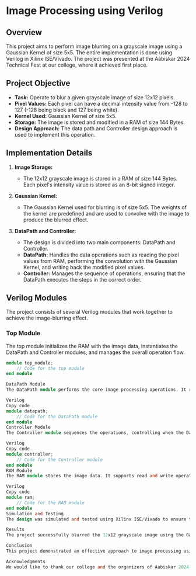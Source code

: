 # Image Processing using Verilog

## Overview

This project aims to perform image blurring on a grayscale image using a Gaussian Kernel of size 5x5. The entire implementation is done using Verilog in Xilinx ISE/Vivado. The project was presented at the Aabiskar 2024 Technical Fest at our college, where it achieved first place.

## Project Objective

- **Task:** Operate to blur a given grayscale image of size 12x12 pixels.
- **Pixel Values:** Each pixel can have a decimal intensity value from -128 to 127 (-128 being black and 127 being white).
- **Kernel Used:** Gaussian Kernel of size 5x5.
- **Storage:** The image is stored and modified in a RAM of size 144 Bytes.
- **Design Approach:** The data path and Controller design approach is used to implement this operation.

## Implementation Details

1. **Image Storage:**
   - The 12x12 grayscale image is stored in a RAM of size 144 Bytes. Each pixel's intensity value is stored as an 8-bit signed integer.

2. **Gaussian Kernel:**
   - The Gaussian Kernel used for blurring is of size 5x5. The weights of the kernel are predefined and are used to convolve with the image to produce the blurred effect.

3. **DataPath and Controller:**
   - The design is divided into two main components: DataPath and Controller.
   - **DataPath:** Handles the data operations such as reading the pixel values from RAM, performing the convolution with the Gaussian Kernel, and writing back the modified pixel values.
   - **Controller:** Manages the sequence of operations, ensuring that the DataPath executes the steps in the correct order.

## Verilog Modules

The project consists of several Verilog modules that work together to achieve the image-blurring effect.

### Top Module
The top module initializes the RAM with the image data, instantiates the DataPath and Controller modules, and manages the overall operation flow.

```Verilog
module top_module;
    // Code for the top module
end module

DataPath Module
The DataPath module performs the core image processing operations. It reads pixel values, applies the Gaussian Kernel, and stores the results back into RAM.

Verilog
Copy code
module datapath;
    // Code for the DataPath module
end module
Controller Module
The Controller module sequences the operations, controlling when the DataPath reads, processes, and writes data.

Verilog
Copy code
module controller;
    // Code for the Controller module
end module
RAM Module
The RAM module stores the image data. It supports read and write operations required for image processing.

Verilog
Copy code
module ram;
    // Code for the RAM module
end module
Simulation and Testing
The design was simulated and tested using Xilinx ISE/Vivado to ensure that the image blurring operation works correctly. Testbenches were written to validate each module and the overall system.

Results
The project successfully blurred the 12x12 grayscale image using the Gaussian Kernel. The implementation met all design requirements and was verified through simulation.

Conclusion
This project demonstrated an effective approach to image processing using Verilog. The combination of DataPath and Controller design allowed for efficient handling of the image blurring task. The success of this project was recognized with a first-place award at the Aabiskar 2024 Technical Fest.

Acknowledgments
We would like to thank our college and the organizers of Aabiskar 2024 for providing us with the opportunity to present our work. Special thanks to our mentors and peers for their support and guidance.

